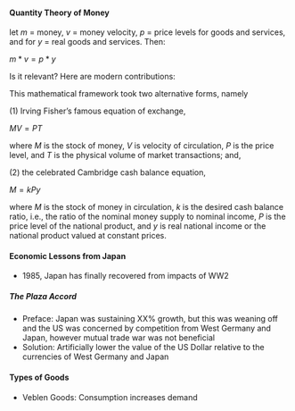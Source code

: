 

#### Quantity Theory of Money
let $m$ = money, $v$ = money velocity, $p$ = price levels for goods and services, and for $y$ = real goods and services. Then: 

$m * v = p * y$

Is it relevant? Here are modern contributions: 

This mathematical
framework took two alternative forms, namely

(1) Irving Fisher’s famous equation of exchange,

$MV = PT$

where $M$ is the stock of money, $V$ is velocity of circulation, $P$ is the price level, and $T$ is the physical volume of market transactions; and,

(2) the celebrated Cambridge cash balance equation,

$M = kPy$ 

where $M$ is the stock of money in circulation, $k$ is the desired cash balance ratio, i.e., the ratio of the nominal money supply to nominal income, $P$ is the price level of the national product, and $y$ is real national income or the national product valued at constant prices. 

#### Economic Lessons from Japan
- 1985, Japan has finally recovered from impacts of WW2

##### **The Plaza Accord**
- Preface: Japan was sustaining XX% growth, but this was weaning off and the US was concerned by competition from West Germany and Japan, however mutual trade war was not beneficial
- Solution: Artificially lower the value of the US Dollar relative to the currencies of West Germany and Japan

#### Types of Goods
- Veblen Goods: Consumption increases demand